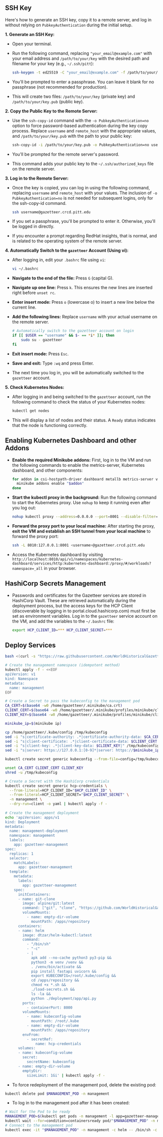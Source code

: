 ## SSH Key

Here's how to generate an SSH key, copy it to a remote server, and log in without relying on `PubkeyAuthentication`
during the initial setup.

**1. Generate an SSH Key:**

* Open your terminal.
* Run the following command, replacing `"your_email@example.com"` with your email address and `/path/to/your/key` with
  the desired path and filename for your key (e.g., `~/.ssh/pitt`):

  ```bash
  ssh-keygen -t ed25519 -C "your_email@example.com" -f /path/to/your/key
  ```

* You'll be prompted to enter a passphrase. You can leave it blank for no passphrase (not recommended for production).
* This will create two files: `/path/to/your/key` (private key) and `/path/to/your/key.pub` (public key).

**2. Copy the Public Key to the Remote Server:**

* Use the `ssh-copy-id` command with the `-o PubkeyAuthentication=no` option to force password-based authentication
  during the key copy process. Replace `username` and `remote_host` with the appropriate values, and
  `/path/to/your/key.pub` with the path to your public key:

  ```bash
  ssh-copy-id -i /path/to/your/key.pub -o PubkeyAuthentication=no username@gazetteer.crcd.pitt.edu
  ```

* You'll be prompted for the remote server's password.
* This command adds your public key to the `~/.ssh/authorized_keys` file on the remote server.

**3. Log in to the Remote Server:**

* Once the key is copied, you can log in using the following command, replacing `username` and `remote_host` with your
  values. The inclusion of `-o PubkeyAuthentication=no` is not needed for subsequent logins, only for the ssh-copy-id
  command.

    ```bash
    ssh username@gazetteer.crcd.pitt.edu
    ```

* If you set a passphrase, you'll be prompted to enter it. Otherwise, you'll be logged in directly.
* If you encounter a prompt regarding RedHat insights, that is normal, and is related to the operating system of the
  remote server.

**4. Automatically Switch to the `gazetteer` Account (Using vi):**

* After logging in, edit your `.bashrc` file using `vi`:

  ```bash
  vi ~/.bashrc
  ```

* **Navigate to the end of the file:** Press `G` (capital G).
* **Navigate up one line:** Press `k`. This ensures the new lines are inserted right before `unset rc`.
* **Enter insert mode:** Press `o` (lowercase o) to insert a new line below the current line.
* **Add the following lines:** Replace `username` with your actual username on the remote server.

  ```bash
  # Automatically switch to the gazetteer account on login
  if [[ $USER == "username" && $- == *i* ]]; then
      sudo su - gazetteer
  fi
  ```

* **Exit insert mode:** Press `Esc`.
* **Save and exit:** Type `:wq` and press Enter.

* The next time you log in, you will be automatically switched to the `gazetteer` account.

**5. Check Kubernetes Nodes:**

* After logging in and being switched to the `gazetteer` account, run the following command to check the status of your
  Kubernetes nodes:

  ```bash
  kubectl get nodes
  ```

* This will display a list of nodes and their status. A `Ready` status indicates that the node is functioning correctly.

## Enabling Kubernetes Dashboard and other Addons

* **Enable the required Minikube addons:** First, log in to the VM and run the following commands to enable the
  metrics-server, Kubernetes dashboard, and other components:
     ```bash
     for addon in csi-hostpath-driver dashboard metallb metrics-server volumesnapshots; do
       minikube addons enable "$addon"
     done
     ```

* **Start the kubectl proxy in the background:** Run the following command to start the Kubernetes proxy. Use `nohup` to
  keep it running even after you log out:
     ```bash
     nohup kubectl proxy --address=0.0.0.0 --port=8001 --disable-filter=true > kubectl_proxy.log 2>&1 &
     ```

* **Forward the proxy port to your local machine:** After starting the proxy, **exit the VM and establish an SSH tunnel
  from your local machine** to forward the proxy port:
     ```bash
     ssh -L 8010:127.0.0.1:8001 <username>@gazetteer.crcd.pitt.edu
     ```

* Access the Kubernetes dashboard by visiting
  `http://localhost:8010/api/v1/namespaces/kubernetes-dashboard/services/http:kubernetes-dashboard:/proxy/#/workloads?namespace=_all`
  in your browser.

## HashiCorp Secrets Management

* Passwords and certificates for the Gazetteer services are stored in HashiCorp Vault. These are retrieved automatically
  during the deployment process, but the access keys for the HCP Client (discoverable by logging in to
  portal.cloud.hashicorp.com) must first be set as environment variables. Log in to the `gazetteer` service account on
  the VM, and add the variables to the `~/.bashrc` file:

  ```bash
  export HCP_CLIENT_ID=*** HCP_CLIENT_SECRET=***
  ```

## Deploy Services

```bash
bash <(curl -s "https://raw.githubusercontent.com/WorldHistoricalGazetteer/place/main/deployment/deploy.sh")
```




```bash
# Create the management namespace (idempotent method)
kubectl apply -f - <<EOF
apiVersion: v1
kind: Namespace
metadata:
  name: management
EOF

# Create a Secret to pass the kubeconfig to the management pod
CA_CERT=$(base64 -w0 /home/gazetteer/.minikube/ca.crt)
CLIENT_CERT=$(base64 -w0 /home/gazetteer/.minikube/profiles/minikube/client.crt)
CLIENT_KEY=$(base64 -w0 /home/gazetteer/.minikube/profiles/minikube/client.key)

minikube_ip=$(minikube ip)

cp /home/gazetteer/.kube/config /tmp/kubeconfig
sed -i "s|certificate-authority: .*|certificate-authority-data: $CA_CERT|" /tmp/kubeconfig
sed -i "s|client-certificate: .*|client-certificate-data: $CLIENT_CERT|" /tmp/kubeconfig
sed -i "s|client-key: .*|client-key-data: $CLIENT_KEY|" /tmp/kubeconfig
sed -i "s|server: https://127.0.0.1:[0-9]*|server: https://$minikube_ip:8443|" /tmp/kubeconfig

kubectl create secret generic kubeconfig --from-file=config=/tmp/kubeconfig -n management --dry-run=client -o yaml | kubectl apply -f -

unset CA_CERT CLIENT_CERT CLIENT_KEY
shred -u /tmp/kubeconfig

# Create a Secret with the HashiCorp credentials
kubectl create secret generic hcp-credentials \
  --from-literal=HCP_CLIENT_ID="$HCP_CLIENT_ID" \
  --from-literal=HCP_CLIENT_SECRET="$HCP_CLIENT_SECRET" \
  -n management \
  --dry-run=client -o yaml | kubectl apply -f -
  
# Create the management deployment
echo 'apiVersion: apps/v1
kind: Deployment
metadata:
  name: management-deployment
  namespace: management
  labels:
    app: gazetteer-management
spec:
  replicas: 1
  selector:
    matchLabels:
      app: gazetteer-management
  template:
    metadata:
      labels:
        app: gazetteer-management
    spec:
      initContainers:
      - name: git-clone
        image: alpine/git:latest
        command: ["git", "clone", "https://github.com/WorldHistoricalGazetteer/place", "/apps/repository"]
        volumeMounts:
          - name: empty-dir-volume
            mountPath: /apps/repository
      containers:
      - name: helm
        image: dtzar/helm-kubectl:latest
        command:
          - "/bin/sh"
          - "-c"
          - |
            apk add --no-cache python3 py3-pip &&
            python3 -m venv /venv &&
            . /venv/bin/activate &&
            pip install fastapi uvicorn &&
            export KUBECONFIG=/root/.kube/config &&
            cd /apps/repository &&
            chmod +x *.sh &&
            ./load-secrets.sh &&
            ls -la &&
            python ./deployment/app/api.py
        ports:
          - containerPort: 8000
        volumeMounts:
          - name: kubeconfig-volume
            mountPath: /root/.kube
          - name: empty-dir-volume
            mountPath: /apps/repository
        envFrom:
          - secretRef:
              name: hcp-credentials
      volumes:
      - name: kubeconfig-volume
        secret:
          secretName: kubeconfig
      - name: empty-dir-volume
        emptyDir:
          sizeLimit: 1Gi' | kubectl apply -f -
```

* To force redeployment of the management pod, delete the existing pod:

```bash
kubectl delete pod $MANAGEMENT_POD -n management
```

* To log in to the management pod after it has been created:

```bash
# Wait for the Pod to be ready
MANAGEMENT_POD=$(kubectl get pods -n management -l app=gazetteer-management -o jsonpath='{.items[0].metadata.name}')
kubectl wait --for=condition=containersready pod/"$MANAGEMENT_POD" -n management --timeout=60s
# Connect to the management pod
kubectl exec -it "$MANAGEMENT_POD" -n management -c helm -- /bin/sh -c "cd /apps/repository && ls -l && /bin/sh"
```
